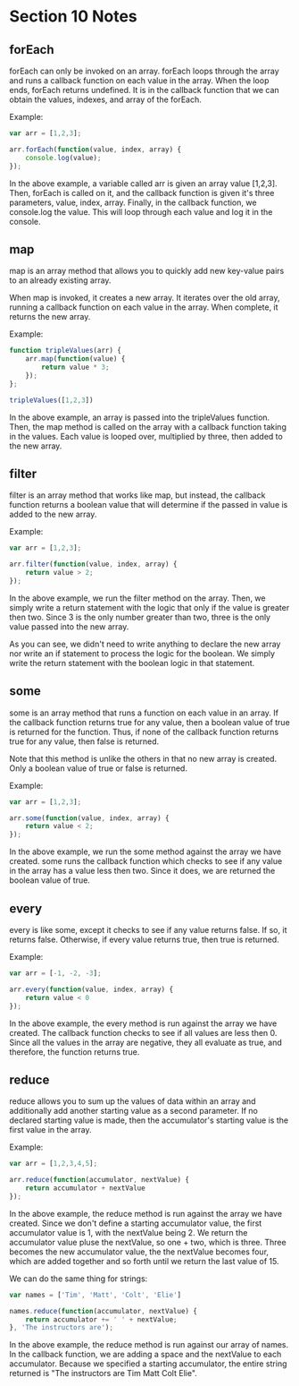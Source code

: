 # Section 10 Notes

## forEach

forEach can only be invoked on an array. forEach loops through the array and runs a callback function on each value in the array. When the loop ends, forEach returns undefined. It is in the callback function that we can obtain the values, indexes, and array of the forEach.

Example:

```js
var arr = [1,2,3];

arr.forEach(function(value, index, array) {
    console.log(value);
});
```

In the above example, a variable called arr is given an array value [1,2,3]. Then, forEach is called on it, and the callback function is given it's three parameters, value, index, array. Finally, in the callback function, we console.log the value. This will loop through each value and log it in the console.

## map

map is an array method that allows you to quickly add new key-value pairs to an already existing array.

When map is invoked, it creates a new array. It iterates over the old array, running a callback function on each value in the array. When complete, it returns the new array.

Example:

```js
function tripleValues(arr) {
    arr.map(function(value) {
        return value * 3;
    });
};

tripleValues([1,2,3])
```

In the above example, an array is passed into the tripleValues function. Then, the map method is called on the array with a callback function taking in the values. Each value is looped over, multiplied by three, then added to the new array.

## filter

filter is an array method that works like map, but instead, the callback function returns a boolean value that will determine if the passed in value is added to the new array.

Example:

```js
var arr = [1,2,3];

arr.filter(function(value, index, array) {
    return value > 2;
});
```

In the above example, we run the filter method on the array. Then, we simply write a return statement with the logic that only if the value is greater then two. Since 3 is the only number greater than two, three is the only value passed into the new array.

As you can see, we didn't need to write anything to declare the new array nor write an if statement to process the logic for the boolean. We simply write the return statement with the boolean logic in that statement.

## some

some is an array method that runs a function on each value in an array. If the callback function returns true for any value, then a boolean value of true is returned for the function. Thus, if none of the callback function returns true for any value, then false is returned.

Note that this method is unlike the others in that no new array is created. Only a boolean value of true or false is returned.

Example:

```js
var arr = [1,2,3];

arr.some(function(value, index, array) {
    return value < 2;
});
```

In the above example, we run the some method against the array we have created. some runs the callback function which checks to see if any value in the array has a value less then two. Since it does, we are returned the boolean value of true.

## every

every is like some, except it checks to see if any value returns false. If so, it returns false. Otherwise, if every value returns true, then true is returned. 

Example:

```js
var arr = [-1, -2, -3];

arr.every(function(value, index, array) {
    return value < 0
});
```

In the above example, the every method is run against the array we have created. The callback function checks to see if all values are less then 0. Since all the values in the array are negative, they all evaluate as true, and therefore, the function returns true.

## reduce

reduce allows you to sum up the values of data within an array and additionally add another starting value as a second parameter. If no declared starting value is made, then the accumulator's starting value is the first value in the array. 

Example:

```js
var arr = [1,2,3,4,5];

arr.reduce(function(accumulator, nextValue) {
    return accumulator + nextValue
});
```

In the above example, the reduce method is run against the array we have created. Since we don't define a starting accumulator value, the first accumulator value is 1, with the nextValue being 2. We return the accumulator value pluse the nextValue, so one + two, which is three. Three becomes the new accumulator value, the the nextValue becomes four, which are added together and so forth until we return the last value of 15.

We can do the same thing for strings:

```js
var names = ['Tim', 'Matt', 'Colt', 'Elie']

names.reduce(function(accumulator, nextValue) {
    return accumulator += ' ' + nextValue;
}, 'The instructors are');
```

In the above example, the reduce method is run against our array of names. In the callback function, we are adding a space and the nextValue to each accumulator. Because we specified a starting accumulator, the entire string returned is "The instructors are Tim Matt Colt Elie". 